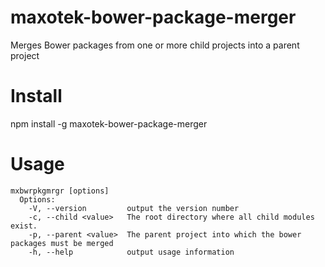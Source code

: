 # maxotek-bower-package-merger
Merges Bower packages from one or more child projects into a parent project

# Install
npm install -g maxotek-bower-package-merger

# Usage

```
mxbwrpkgmrgr [options]
  Options:
    -V, --version         output the version number
    -c, --child <value>   The root directory where all child modules exist.
    -p, --parent <value>  The parent project into which the bower packages must be merged
    -h, --help            output usage information
```
